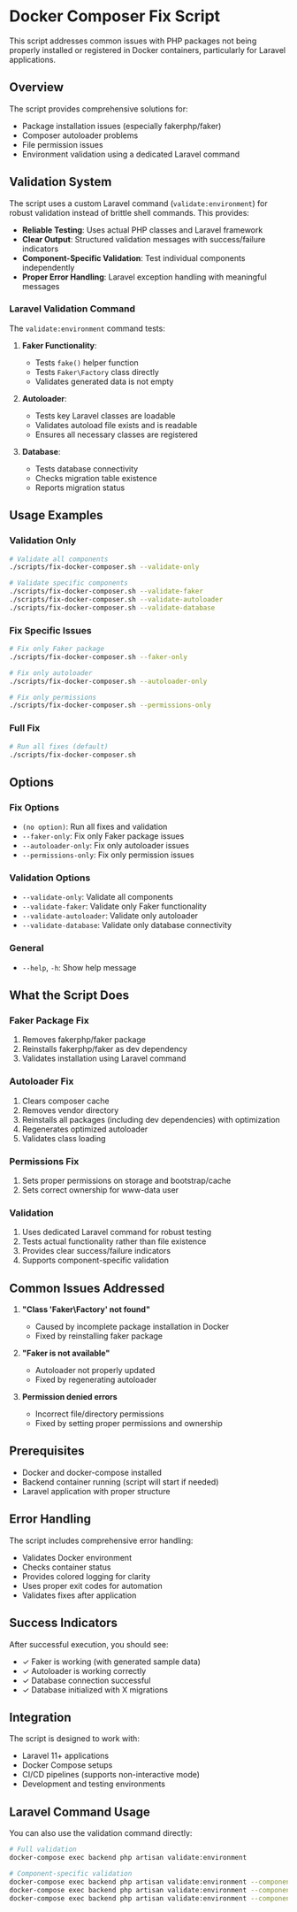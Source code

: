 # Docker Composer Fix Script

This script addresses common issues with PHP packages not being properly installed or registered in Docker containers, particularly for Laravel applications.

## Overview

The script provides comprehensive solutions for:
- Package installation issues (especially fakerphp/faker)
- Composer autoloader problems
- File permission issues
- Environment validation using a dedicated Laravel command

## Validation System

The script uses a custom Laravel command (`validate:environment`) for robust validation instead of brittle shell commands. This provides:

- **Reliable Testing**: Uses actual PHP classes and Laravel framework
- **Clear Output**: Structured validation messages with success/failure indicators
- **Component-Specific Validation**: Test individual components independently
- **Proper Error Handling**: Laravel exception handling with meaningful messages

### Laravel Validation Command

The `validate:environment` command tests:

1. **Faker Functionality**:
   - Tests `fake()` helper function
   - Tests `Faker\Factory` class directly
   - Validates generated data is not empty

2. **Autoloader**:
   - Tests key Laravel classes are loadable
   - Validates autoload file exists and is readable
   - Ensures all necessary classes are registered

3. **Database**:
   - Tests database connectivity
   - Checks migration table existence
   - Reports migration status

## Usage Examples

### Validation Only
```bash
# Validate all components
./scripts/fix-docker-composer.sh --validate-only

# Validate specific components
./scripts/fix-docker-composer.sh --validate-faker
./scripts/fix-docker-composer.sh --validate-autoloader
./scripts/fix-docker-composer.sh --validate-database
```

### Fix Specific Issues
```bash
# Fix only Faker package
./scripts/fix-docker-composer.sh --faker-only

# Fix only autoloader
./scripts/fix-docker-composer.sh --autoloader-only

# Fix only permissions
./scripts/fix-docker-composer.sh --permissions-only
```

### Full Fix
```bash
# Run all fixes (default)
./scripts/fix-docker-composer.sh
```

## Options

### Fix Options
- `(no option)`: Run all fixes and validation
- `--faker-only`: Fix only Faker package issues
- `--autoloader-only`: Fix only autoloader issues
- `--permissions-only`: Fix only permission issues

### Validation Options
- `--validate-only`: Validate all components
- `--validate-faker`: Validate only Faker functionality
- `--validate-autoloader`: Validate only autoloader
- `--validate-database`: Validate only database connectivity

### General
- `--help`, `-h`: Show help message

## What the Script Does

### Faker Package Fix
1. Removes fakerphp/faker package
2. Reinstalls fakerphp/faker as dev dependency
3. Validates installation using Laravel command

### Autoloader Fix
1. Clears composer cache
2. Removes vendor directory
3. Reinstalls all packages (including dev dependencies) with optimization
4. Regenerates optimized autoloader
5. Validates class loading

### Permissions Fix
1. Sets proper permissions on storage and bootstrap/cache
2. Sets correct ownership for www-data user

### Validation
1. Uses dedicated Laravel command for robust testing
2. Tests actual functionality rather than file existence
3. Provides clear success/failure indicators
4. Supports component-specific validation

## Common Issues Addressed

1. **"Class 'Faker\Factory' not found"**
   - Caused by incomplete package installation in Docker
   - Fixed by reinstalling faker package

2. **"Faker is not available"**
   - Autoloader not properly updated
   - Fixed by regenerating autoloader

3. **Permission denied errors**
   - Incorrect file/directory permissions
   - Fixed by setting proper permissions and ownership

## Prerequisites

- Docker and docker-compose installed
- Backend container running (script will start if needed)
- Laravel application with proper structure

## Error Handling

The script includes comprehensive error handling:
- Validates Docker environment
- Checks container status
- Provides colored logging for clarity
- Uses proper exit codes for automation
- Validates fixes after application

## Success Indicators

After successful execution, you should see:
- ✓ Faker is working (with generated sample data)
- ✓ Autoloader is working correctly
- ✓ Database connection successful
- ✓ Database initialized with X migrations

## Integration

The script is designed to work with:
- Laravel 11+ applications
- Docker Compose setups
- CI/CD pipelines (supports non-interactive mode)
- Development and testing environments

## Laravel Command Usage

You can also use the validation command directly:

```bash
# Full validation
docker-compose exec backend php artisan validate:environment

# Component-specific validation
docker-compose exec backend php artisan validate:environment --component=faker
docker-compose exec backend php artisan validate:environment --component=autoloader
docker-compose exec backend php artisan validate:environment --component=database
```
